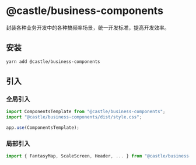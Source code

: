 # @castle/business-components

封装各种业务开发中的各种搞频率场景，统一开发标准，提高开发效率。

## 安装

```bash
yarn add @castle/business-components
```

## 引入

### 全局引入
```js
import ComponentsTemplate from "@castle/business-components";
import "@castle/business-components/dist/style.css";

app.use(ComponentsTemplate);
```
### 局部引入
```js
import { FantasyMap, ScaleScreen, Header, ... } from "@castle/business-components";
```